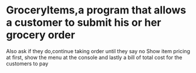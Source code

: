 # GroceryItems,a program that allows a customer to submit his or her grocery order 
 Also ask if they do,continue taking order until they say no 
 Show item pricing at first, show the menu at the console and lastly a bill of total cost for the customers to pay
